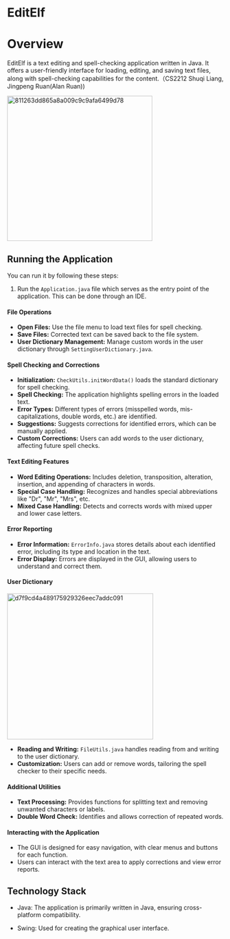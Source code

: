 # EditElf

# Overview
EditElf is a text editing and spell-checking application written in Java. It offers a user-friendly interface for loading, editing, and saving text files, along with spell-checking capabilities for the content.（CS2212  Shuqi Liang, Jingpeng Ruan(Alan Ruan))
 
<img width="338" alt="811263dd865a8a009c9c9afa6499d78" src="https://github.com/Cheskaqiqi/EditElf/assets/109261504/4f01b8e1-ae45-47ab-bad0-a1750e70882e">

## Running the Application

You can run it by following these steps:

1. Run the `Application.java` file which serves as the entry point of the application. This can be done through an IDE.

#### File Operations

- **Open Files:** Use the file menu to load text files for spell checking.
- **Save Files:** Corrected text can be saved back to the file system.
- **User Dictionary Management:** Manage custom words in the user dictionary through `SettingUserDictionary.java`.

#### Spell Checking and Corrections

- **Initialization:** `CheckUtils.initWordData()` loads the standard dictionary for spell checking.
- **Spell Checking:** The application highlights spelling errors in the loaded text.
- **Error Types:** Different types of errors (misspelled words, mis-capitalizations, double words, etc.) are identified.
- **Suggestions:** Suggests corrections for identified errors, which can be manually applied.
- **Custom Corrections:** Users can add words to the user dictionary, affecting future spell checks.

#### Text Editing Features

- **Word Editing Operations:** Includes deletion, transposition, alteration, insertion, and appending of characters in words.
- **Special Case Handling:** Recognizes and handles special abbreviations like "Dr", "Mr", "Mrs", etc.
- **Mixed Case Handling:** Detects and corrects words with mixed upper and lower case letters.

#### Error Reporting

- **Error Information:** `ErrorInfo.java` stores details about each identified error, including its type and location in the text.
- **Error Display:** Errors are displayed in the GUI, allowing users to understand and correct them.

#### User Dictionary
<img width="340" alt="d7f9cd4a489175929326eec7addc091" src="https://github.com/Cheskaqiqi/EditElf/assets/109261504/41d0df0c-dc9d-4f43-9da1-d37b26de6585">

- **Reading and Writing:** `FileUtils.java` handles reading from and writing to the user dictionary.
- **Customization:** Users can add or remove words, tailoring the spell checker to their specific needs.

#### Additional Utilities

- **Text Processing:** Provides functions for splitting text and removing unwanted characters or labels.
- **Double Word Check:** Identifies and allows correction of repeated words.

#### Interacting with the Application

- The GUI is designed for easy navigation, with clear menus and buttons for each function.
- Users can interact with the text area to apply corrections and view error reports.

## Technology Stack

- Java: The application is primarily written in Java, ensuring cross-platform compatibility.

- Swing: Used for creating the graphical user interface.

